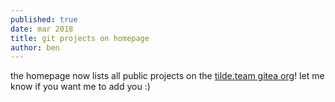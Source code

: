 ```yaml
---
published: true
date: mar 2018
title: git projects on homepage
author: ben
---
```


the homepage now lists all public projects on the [tilde.team gitea org](https://tildegit.org/team)! let me know if you want me to add you :)

